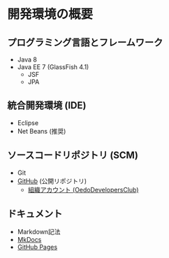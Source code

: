 # 開発環境の概要

## プログラミング言語とフレームワーク

* Java 8
* Java EE 7 (GlassFish 4.1)
    - JSF
    - JPA

## 統合開発環境 (IDE)

* Eclipse
* Net Beans (推奨)

## ソースコードリポジトリ (SCM)

* Git
* [GitHub](https://github.com/) (公開リポジトリ)
  - [組織アカウント (OedoDevelopersClub) ](https://github.com/OedoDevelopersClub)


## ドキュメント

* Markdown記法
* [MkDocs](http://www.mkdocs.org/)
* [GitHub Pages](https://pages.github.com/)
